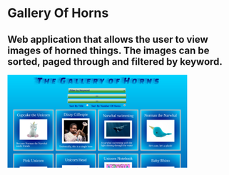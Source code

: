 # Gallery Of Horns
## Web application that allows the user to view images of horned things. The images can be sorted, paged through and filtered by keyword.

<img src='galleryOfHorns.png' style='width:80%'>
